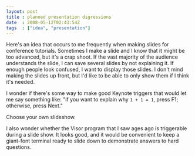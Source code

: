 ```yaml
---
layout: post
title : planned presentation digressions
date  : 2008-05-12T02:43:54Z
tags  : ["idea", "presentation"]
---
```

Here's an idea that occurs to me frequently when making slides for conference tutorials. Sometimes I make a slide and I know that it might be too advanced, but it's a crap shoot. If the vast majority of the audience understands the slide, I can save several slides by not explaining it. If enough people look confused, I want to display those slides. I don't mind making the slides up front, but I'd like to be able to only show them if I think it's needed.

I wonder if there's some way to make good Keynote triggers that would let me say something like: "if you want to explain why `1 + 1 = 1`, press F1; otherwise, press Next."

Choose your own slideshow.

I also wonder whether the Visor program that I saw ages ago is triggerable during a slide show. It looks good, and it would be convenient to keep a giant-font terminal ready to slide down to demonstrate answers to hard questions.
